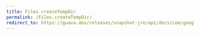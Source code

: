 ```yaml
---
title: Files.createTempDir
permalink: /Files.createTempDir/
redirect_to: https://guava.dev/releases/snapshot-jre/api/docs/com/google/common/io/Files.html#createTempDir--
---
```

